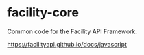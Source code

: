 # facility-core

Common code for the Facility API Framework.

https://facilityapi.github.io/docs/javascript
